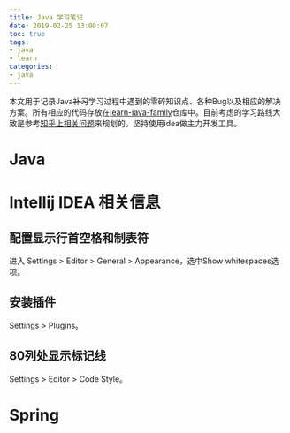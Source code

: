 ```yaml
---
title: Java 学习笔记
date: 2019-02-25 13:00:07
toc: true
tags:
- java
- learn
categories:
- java
---
```

本文用于记录Java~~补习~~学习过程中遇到的零碎知识点、各种Bug以及相应的解决方案。所有相应的代码存放在[learn-java-family](https://github.com/bigface008/learn-java-family)仓库中。目前考虑的学习路线大致是参考[知乎上相关问题](https://www.zhihu.com/question/307096748)来规划的。坚持使用idea做主力开发工具。
<!--more-->

# Java

# Intellij IDEA 相关信息

## 配置显示行首空格和制表符

进入 Settings > Editor > General > Appearance，选中Show whitespaces选项。

## 安装插件

Settings > Plugins。

## 80列处显示标记线

Settings > Editor > Code Style。

# Spring
